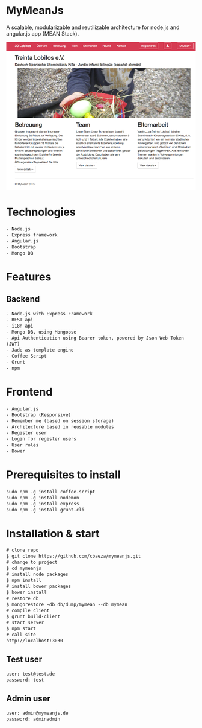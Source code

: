 MyMeanJs
========
A scalable, modularizable and reutilizable architecture for node.js and angular.js app (MEAN Stack).

![Example portal](/docs/images/mymeanjs.png "Example portal")

Technologies
===========
    - Node.js 
    - Express framework
    - Angular.js
    - Bootstrap
    - Mongo DB

Features
========
## Backend
    - Node.js with Express Framework
    - REST api
    - i18n api
    - Mongo DB, using Mongoose
    - Api Authentication using Bearer token, powered by Json Web Token (JWT)
    - Jade as template engine
    - Coffee Script
    - Grunt
    - npm

# Frontend
    - Angular.js
    - Bootstrap (Responsive)
    - Remember me (based on session storage)
    - Architecture based in reusable modules
    - Register user
    - Login for register users
    - User roles 
    - Bower

# Prerequisites to install
    
    sudo npm -g install coffee-script
    sudo npm -g install nodemon
    sudo npm -g install express
    sudo npm -g install grunt-cli

# Installation & start

    # clone repo
    $ git clone https://github.com/cbaeza/mymeanjs.git 
    # change to project
    $ cd mymeanjs
    # install node packages
    $ npm install
    # install bower packages
    $ bower install
    # restore db
    $ mongorestore -db db/dump/mymean --db mymean
    # compile client  
    $ grunt build-client
    # start server
    $ npm start
    # call site
    http://localhost:3030

## Test user
    
    user: test@test.de
    password: test

## Admin user
    
    user: admin@mymeanjs.de
    password: adminadmin    
    
